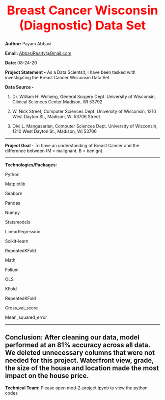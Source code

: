 <b><center> <h1 style="color:red;font-size:40px;"> Breast Cancer Wisconsin (Diagnostic) Data Set </b></h1></center>
---------------------------------------------------------------------------------------  
<b>Author:</b> Payam Abbasi

<b>Email: </b>AbbasiRealty@Gmail.com

<b>Date: </b>08-24-20

<b>Project Statement -</b> As a Data Scientsit, I have been tasked with investigating the Breast Cancer Wisconsin Data Set. 

<b>Data Source - </b> 
1. Dr. William H. Wolberg, General Surgery Dept.
University of Wisconsin, Clinical Sciences Center
Madison, WI 53792

2. W. Nick Street, Computer Sciences Dept.
University of Wisconsin, 1210 West Dayton St., 
Madison, WI 53706 Street

3. Olvi L. Mangasarian, Computer Sciences Dept.
University of Wisconsin, 1210 West Dayton St., 
Madison, WI 53706


---------------------------------------------------------------------------------------
<b>Project Goal - </b> To have an understanding of Breast Cancer and the difference between (M = malignant, B = benign)

---------------------------------------------------------------------------------------
<b>Technologies/Packages:</b>

Python

Matplotlib

Seaborn

Pandas

Numpy

Statsmodels

LinearRegression

Scikit-learn

RepeatedKFold

Math

Folium

OLS

KFold

RepeatedKFold

Cross_val_score

Mean_squared_error

----------------------------------------------------------------------------------------------
Conclusion: After cleaning our data, model performed at an 81% accuracy across all data. We deleted unnecessary columns that were not needed for this project. Waterfront view, grade, the size of the house and location made the most impact on the house price. 
----------------------------------------------------------------------------------------------
<b>Technical Team:</b> Please open mod-2-project.ipynb to view the python codes
